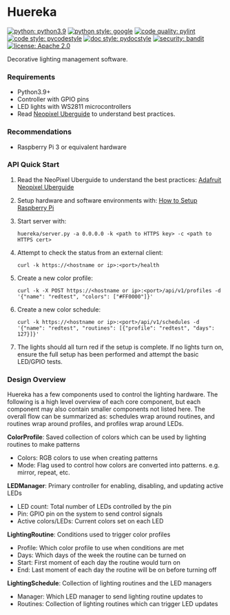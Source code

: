 
# Huereka

[![python: python3.9](https://img.shields.io/badge/python-3.9-blue)](https://docs.python.org/3.9/)
[![python style: google](https://img.shields.io/badge/python%20style-google-blue)](https://google.github.io/styleguide/pyguide.html)
[![code quality: pylint](https://img.shields.io/badge/code%20quality-pylint-green)](https://github.com/PyCQA/pylint)
[![code style: pycodestyle](https://img.shields.io/badge/code%20style-pycodestyle-green)](https://github.com/PyCQA/pycodestyle)
[![doc style: pydocstyle](https://img.shields.io/badge/doc%20style-pydocstyle-green)](https://github.com/PyCQA/pydocstyle)
[![security: bandit](https://img.shields.io/badge/security-bandit-black)](https://github.com/PyCQA/bandit)
[![license: Apache 2.0](https://img.shields.io/badge/license-Apache%202.0-lightgrey)](https://www.apache.org/licenses/LICENSE-2.0)

Decorative lighting management software.


### Requirements

* Python3.9+
* Controller with GPIO pins
* LED lights with WS2811 microcontrollers
* Read [Neopixel Uberguide](https://learn.adafruit.com/adafruit-neopixel-uberguide) to understand best practices.


### Recommendations

* Raspberry Pi 3 or equivalent hardware


### API Quick Start

1. Read the NeoPixel Uberguide to understand the best practices:
[Adafruit Neopixel Uberguide](https://learn.adafruit.com/adafruit-neopixel-uberguide)

2. Setup hardware and software environments with: [How to Setup Raspberry Pi](SETUP.md)

3. Start server with:
    ```
    huereka/server.py -a 0.0.0.0 -k <path to HTTPS key> -c <path to HTTPS cert>
    ```

4. Attempt to check the status from an external client:
    ```
    curl -k https://<hostname or ip>:<port>/health
    ```

5. Create a new color profile:
    ```
    curl -k -X POST https://<hostname or ip>:<port>/api/v1/profiles -d '{"name": "redtest", "colors": ["#FF0000"]}'
    ```

6. Create a new color schedule:
    ```
    curl -k https://<hostname or ip>:<port>/api/v1/schedules -d '{"name": "redtest", "routines": [{"profile": "redtest", "days": 127}]}'
    ```

7. The lights should all turn red if the setup is complete. If no lights turn on, ensure the full setup has been
   performed and attempt the basic LED/GPIO tests.


### Design Overview

Huereka has a few components used to control the lighting hardware. The following is a high level overview of each
core component, but each component may also contain smaller components not listed here. The overall flow can be
summarized as: schedules wrap around routines, and routines wrap around profiles, and profiles wrap around LEDs.

**ColorProfile**: Saved collection of colors which can be used by lighting routines to make patterns
- Colors: RGB colors to use when creating patterns
- Mode: Flag used to control how colors are converted into patterns. e.g. mirror, repeat, etc.

**LEDManager**: Primary controller for enabling, disabling, and updating active LEDs
- LED count: Total number of LEDs controlled by the pin
- Pin: GPIO pin on the system to send control signals
- Active colors/LEDs: Current colors set on each LED

**LightingRoutine**: Conditions used to trigger color profiles
- Profile: Which color profile to use when conditions are met
- Days: Which days of the week the routine can be turned on
- Start: First moment of each day the routine would turn on
- End: Last moment of each day the routine will be on before turning off

**LightingSchedule**: Collection of lighting routines and the LED managers
- Manager: Which LED manager to send lighting routine updates to
- Routines: Collection of lighting routines which can trigger LED updates
